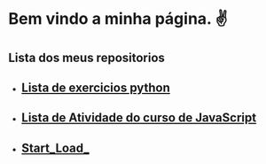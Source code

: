 # **Bem vindo a minha página.** :v:

## **Lista dos meus repositorios** 

- ## [Lista de exercicios python](https://eduoly.github.io/Lista-Exercicios-Python3/)
- ## [Lista de Atividade do curso de JavaScript](https://eduoly.github.io/Lista-Exercicios-JavaScript/)
- ## [Start_Load_](https://eduoly.github.io/Start_Load_/)